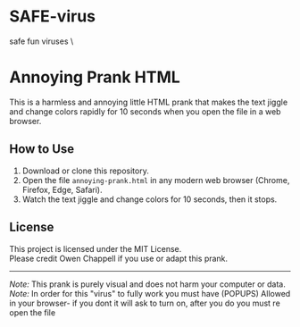 # SAFE-virus
safe fun viruses
\
# Annoying Prank HTML

This is a harmless and annoying little HTML prank that makes the text jiggle and change colors rapidly for 10 seconds when you open the file in a web browser.

## How to Use

1. Download or clone this repository.
2. Open the file `annoying-prank.html` in any modern web browser (Chrome, Firefox, Edge, Safari).
3. Watch the text jiggle and change colors for 10 seconds, then it stops.

## License

This project is licensed under the MIT License.  
Please credit Owen Chappell if you use or adapt this prank.

---

*Note:* This prank is purely visual and does not harm your computer or data.
*Note:* In order for this "virus" to fully work you must have (POPUPS) Allowed in your browser- if you dont it will ask to turn on, after you do you must re open the file
